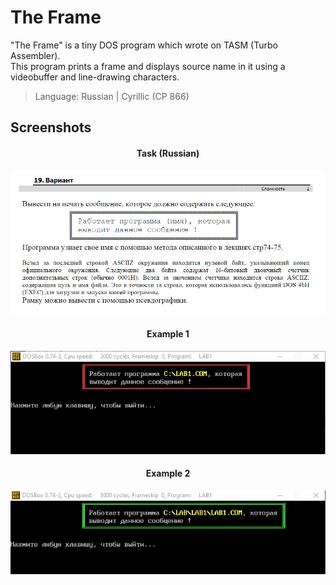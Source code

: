 # The Frame
"The Frame" is a tiny DOS program which wrote on TASM (Turbo Assembler).  
This program prints a frame and displays source name in it using a videobuffer and line-drawing characters.  
> Language: Russian | Cyrillic (CP 866)

## Screenshots
<div align="center">

#### Task (Russian)
<img src="img/task.png">

#### Example 1
<img src="img/example1.png">

#### Example 2
<img src="img/example2.gif">

</div>
